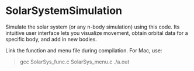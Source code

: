 # SolarSystemSimulation
Simulate the solar system (or any n-body simulation) using this code. Its intuitive user interface lets you visualize movement, obtain orbital data for a specific body, and add in new bodies.

Link the function and menu file during compilation. For Mac, use: 

> gcc SolarSys_func.c SolarSys_menu.c
> ./a.out

